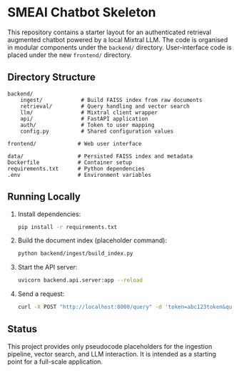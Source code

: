 # SMEAI Chatbot Skeleton

This repository contains a starter layout for an authenticated retrieval augmented
chatbot powered by a local Mixtral LLM. The code is organised in modular
components under the `backend/` directory.
User-interface code is placed under the new `frontend/` directory.

## Directory Structure

```
backend/
    ingest/            # Build FAISS index from raw documents
    retrieval/         # Query handling and vector search
    llm/               # Mixtral client wrapper
    api/               # FastAPI application
    auth/              # Token to user mapping
    config.py          # Shared configuration values

frontend/             # Web user interface

data/                 # Persisted FAISS index and metadata
Dockerfile            # Container setup
requirements.txt      # Python dependencies
.env                  # Environment variables
```

## Running Locally

1. Install dependencies:
   ```bash
   pip install -r requirements.txt
   ```
2. Build the document index (placeholder command):
   ```bash
   python backend/ingest/build_index.py
   ```
3. Start the API server:
   ```bash
   uvicorn backend.api.server:app --reload
   ```
4. Send a request:
   ```bash
   curl -X POST "http://localhost:8000/query" -d 'token=abc123token&query=hello'
   ```

## Status

This project provides only pseudocode placeholders for the ingestion pipeline,
vector search, and LLM interaction. It is intended as a starting point for a
full-scale application.
